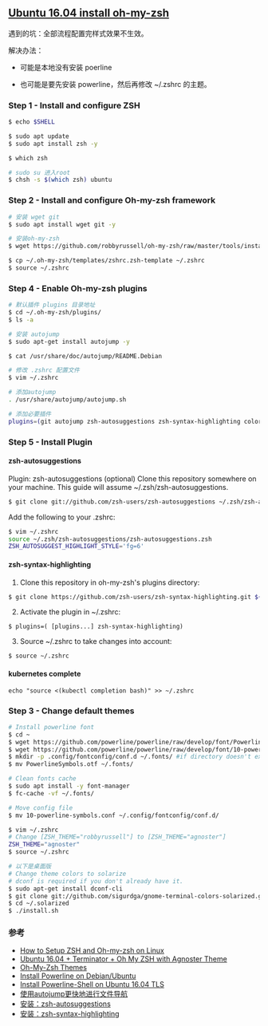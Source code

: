 ## [Ubuntu 16.04 install oh-my-zsh](https://www.howtoforge.com/tutorial/how-to-setup-zsh-and-oh-my-zsh-on-linux/)

遇到的坑：全部流程配置完样式效果不生效。

解决办法：

* 可能是本地没有安装 poerline

* 也可能是要先安装 powerline，然后再修改 ~/.zshrc 的主题。

### Step 1 - Install and configure ZSH

```sh
$ echo $SHELL

$ sudo apt update
$ sudo apt install zsh -y

$ which zsh

# sudo su 进入root
$ chsh -s $(which zsh) ubuntu
```

### Step 2 - Install and configure Oh-my-zsh framework
```sh
# 安装 wget git 
$ sudo apt install wget git -y

# 安装oh-my-zsh
$ wget https://github.com/robbyrussell/oh-my-zsh/raw/master/tools/install.sh -O - | zsh

$ cp ~/.oh-my-zsh/templates/zshrc.zsh-template ~/.zshrc
$ source ~/.zshrc

```

### Step 4 - Enable Oh-my-zsh plugins
```sh
# 默认插件 plugins 目录地址
$ cd ~/.oh-my-zsh/plugins/
$ ls -a

# 安装 autojump
$ sudo apt-get install autojump -y 

$ cat /usr/share/doc/autojump/README.Debian

# 修改 .zshrc 配置文件
$ vim ~/.zshrc

# 添加autojump
. /usr/share/autojump/autojump.sh

# 添加必要插件
plugins=(git autojump zsh-autosuggestions zsh-syntax-highlighting colorize kubectl docker)

```

### Step 5 - Install Plugin
#### zsh-autosuggestions

Plugin: zsh-autosuggestions (optional)
Clone this repository somewhere on your machine. This guide will assume ~/.zsh/zsh-autosuggestions.

```sh
$ git clone git://github.com/zsh-users/zsh-autosuggestions ~/.zsh/zsh-autosuggestions
```
Add the following to your .zshrc:
```sh
$ vim ~/.zshrc
source ~/.zsh/zsh-autosuggestions/zsh-autosuggestions.zsh
ZSH_AUTOSUGGEST_HIGHLIGHT_STYLE='fg=6'
```
#### zsh-syntax-highlighting
1. Clone this repository in oh-my-zsh's plugins directory:
```sh
$ git clone https://github.com/zsh-users/zsh-syntax-highlighting.git ${ZSH_CUSTOM:-~/.oh-my-zsh/custom}/plugins/zsh-syntax-highlighting
```
2. Activate the plugin in ~/.zshrc:
```
$ plugins=( [plugins...] zsh-syntax-highlighting)
```
3. Source ~/.zshrc to take changes into account:
```
$ source ~/.zshrc
```

#### kubernetes complete

```
echo "source <(kubectl completion bash)" >> ~/.zshrc
```

### Step 3 - Change default themes

```sh
# Install powerline font
$ cd ~
$ wget https://github.com/powerline/powerline/raw/develop/font/PowerlineSymbols.otf
$ wget https://github.com/powerline/powerline/raw/develop/font/10-powerline-symbols.conf
$ mkdir -p .config/fontconfig/conf.d ~/.fonts/ #if directory doesn't exists
$ mv PowerlineSymbols.otf ~/.fonts/

# Clean fonts cache
$ sudo apt install -y font-manager
$ fc-cache -vf ~/.fonts/

# Move config file
$ mv 10-powerline-symbols.conf ~/.config/fontconfig/conf.d/

$ vim ~/.zshrc
# Change [ZSH_THEME="robbyrussell"] to [ZSH_THEME="agnoster"]
ZSH_THEME="agnoster"
$ source ~/.zshrc

# 以下是桌面版
# Change theme colors to solarize
# dconf is required if you don't already have it.
$ sudo apt-get install dconf-cli
$ git clone git://github.com/sigurdga/gnome-terminal-colors-solarized.git ~/.solarized
$ cd ~/.solarized
$ ./install.sh
```



### 参考

* [How to Setup ZSH and Oh-my-zsh on Linux](https://www.howtoforge.com/tutorial/how-to-setup-zsh-and-oh-my-zsh-on-linux/)
* [Ubuntu 16.04 + Terminator + Oh My ZSH with Agnoster Theme](https://gist.github.com/kejincan0527/69df337229a9b824267fd5610a285cec)
* [Oh-My-Zsh Themes](https://github.com/robbyrussell/oh-my-zsh/wiki/Themes)
* [Install Powerline on Debian/Ubuntu](https://gist.github.com/leosuncin/25bad6ae66c5d513b986)
* [Install Powerline-Shell on Ubuntu 16.04 TLS](https://gist.github.com/KINGSABRI/f6b2f15b54771cba49664fb296311b23)
* [使用autojump更快地进行文件导航](https://www.linode.com/docs/tools-reference/tools/faster-file-navigation-with-autojump/)
* [安装：zsh-autosuggestions](https://gist.github.com/kejincan0527/73c0e9d8a167f154aa5f4b7b48930eb7)
* [安装：zsh-syntax-highlighting](https://github.com/zsh-users/zsh-syntax-highlighting/blob/master/INSTALL.md)
